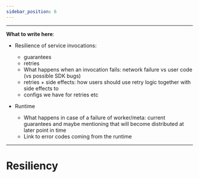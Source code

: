 ```yaml
---
sidebar_position: 6
---
```


-------------------------
**What to write here**:

- Resilience of service invocations: 
  - guarantees
  - retries
  - What happens when an invocation fails: network failure vs user code (vs possible SDK bugs)
  - retries + side effects: how users should use retry logic together with side effects to 
  - configs we have for retries etc

- Runtime
  - What happens in case of a failure of worker/meta: current guarantees and maybe mentioning that will become distributed at later point in time
  - Link to error codes coming from the runtime
-------------------------

# Resiliency
